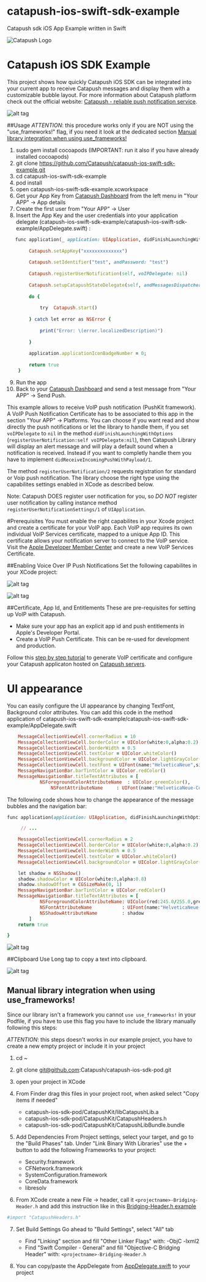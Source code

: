 # catapush-ios-swift-sdk-example
Catapush sdk iOS App Example written in Swift

![Catapush Logo](https://github.com/Catapush/catapush-ios-swift-sdk-example/blob/master/catapush_logo.png)

# Catapush iOS SDK Example

This project shows how quickly Catapush iOS SDK can be integrated into your current app to receive Catapush messages and display them with a customizable bubble layout. For more information about Catapush platform check out the official website: [Catapush - reliable push notification service](http://www.catapush.com).

![alt tag](https://github.com/Catapush/catapush-ios-swift-sdk-example/blob/master/catapush_screen_shot.jpg)


##Usage
*ATTENTION*: this procedure works only if you are NOT using the "use_frameworks!" flag, if you need it look at the dedicated section [Manual library integration when using use_frameworks!](#manual-library-integration-when-using-use_frameworks)

1. sudo gem install cocoapods (IMPORTANT: run it also if you have already installed cocoapods)
2. git clone https://github.com/Catapush/catapush-ios-swift-sdk-example.git
3. cd catapush-ios-swift-sdk-example
4. pod install 
5. open catapush-ios-swift-sdk-example.xcworkspace
6. Get your App Key from [Catapush Dashboard](http://www.catapush.com) from the left menu in "Your APP" -> App details 
7. Create the first user from "Your APP" -> User
8. Insert the App Key and the user credentials into your application delegate (catapush-ios-swift-sdk-example/catapush-ios-swift-sdk-example/AppDelegate.swift) :
```ruby
   func application(_ application: UIApplication, didFinishLaunchingWithOptions launchOptions: [UIApplicationLaunchOptionsKey: Any]?) -> Bool {
        
        Catapush.setAppKey("xxxxxxxxxxxxxx")
        
        Catapush.setIdentifier("test", andPassword: "test")
        
        Catapush.registerUserNotification(self, voIPDelegate: nil)
        
        Catapush.setupCatapushStateDelegate(self, andMessagesDispatcherDelegate: self)
        
        do {
            
            try  Catapush.start()
            
        } catch let error as NSError {
            
            print("Error: \(error.localizedDescription)")
            
        }
        
        application.applicationIconBadgeNumber = 0;
        
        return true
    }
```
9. Run the app
10. Back to your [Catapush Dashboard](http://www.catapush.com) and send a test message from "Your APP" -> Send Push.


This example allows to receive VoIP push notification (PushKit framework). A VoIP Push Notification Certificate has to be associated to this app in the section "Your APP" -> Platforms. 
You can choose if you want read and show directly the push notifications or let the library to handle them, if you set ```voIPDelegate``` to ```nil``` in the method ```didFinishLaunchingWithOptions``` (```registerUserNotification:self voIPDelegate:nil```), then Catapush Library will display an alert message and will play a default sound when a notification is received. Instead if you want to completly handle them you have to implement ```didReceiveIncomingPushWithPayload/1```.

The method ```registerUserNotification/2``` requests registration for standard or Voip push notification. The library choose the right type using the capabilites settings enabled in XCode as described below.

Note: Catapush DOES register user notification for you, so *DO NOT* register user notification by calling instance method  ```registerUserNotificationSettings/1``` of ```UIApplication```.


#Prerequisites
You must enable the right capabilites in your Xcode project and create a certificate for your VoIP app. Each VoIP app requires its own individual VoIP Services certificate, mapped to a unique App ID. This certificate allows your notification server to connect to the VoIP service. Visit the [Apple Developer Member Center](https://developer.apple.com/) and create a new VoIP Services Certificate.

##Enabling Voice Over IP Push Notifications
Set the following capabilites in your XCode project:

![alt tag](https://github.com/Catapush/catapush-ios-sdk-pod/blob/master/capabilities_remote_xcode.png)

![alt tag](https://github.com/Catapush/catapush-ios-sdk-pod/blob/master/capabilities_xcode.png)


##Certificate, App Id, and Entitlements
These are pre-requisites for setting up VoIP with Catapush.
* Make sure your app has an explicit app id and push entitlements in Apple's Developer Portal.
* Create a VoIP Push Certificate. This can be re-used for development and production.

Follow this [step by step tutorial](https://github.com/Catapush/catapush-ios-sdk-pod/blob/master/CREATING_APN_CERTIFICATE.md) to generate VoIP certificate and configure your Catapush applicaton hosted on [Catapush servers](http://www.catapush.com).


# UI appearance
You can easily configure the UI appearance by changing TextFont, Background color attributes. You can add this code in the method application of catapush-ios-swift-sdk-example/catapush-ios-swift-sdk-example/AppDelegate.swift 

```ruby
    MessageCollectionViewCell.cornerRadius = 10
    MessageCollectionViewCell.borderColor = UIColor(white:0,alpha:0.2)
    MessageCollectionViewCell.borderWidth = 0.5
    MessageCollectionViewCell.textColor = UIColor.whiteColor()
    MessageCollectionViewCell.backgroundColor = UIColor.lightGrayColor()
    MessageCollectionViewCell.textFont = UIFont(name:"HelveticaNeue",size:18)!
    MessageNavigationBar.barTintColor = UIColor.redColor()
    MessageNavigationBar.titleTextAttributes = [
    		NSForegroundColorAttributeName	: UIColor.greenColor(),
                NSFontAttributeName		: UIFont(name:"HelveticaNeue-CondensedBlack", size:21.0)!];
```
The following code shows how to change the appearance of the message bubbles and the navigation bar:
```ruby
func application(application: UIApplication, didFinishLaunchingWithOptions launchOptions: [NSObject: AnyObject]?) -> Bool {

     // ...

    MessageCollectionViewCell.cornerRadius = 2
    MessageCollectionViewCell.borderColor = UIColor(white:0,alpha:0.2)
    MessageCollectionViewCell.borderWidth = 0.5
    MessageCollectionViewCell.textColor = UIColor.whiteColor()
    MessageCollectionViewCell.backgroundColor = UIColor.lightGrayColor()

    let shadow = NSShadow()
    shadow.shadowColor = UIColor(white:0,alpha:0.8)
    shadow.shadowOffset = CGSizeMake(0, 1)
    MessageNavigationBar.barTintColor = UIColor.redColor()
    MessageNavigationBar.titleTextAttributes = [
            NSForegroundColorAttributeName: UIColor(red:245.0/255.0,green:245.0/255.0,blue:255.0/255.0,alpha:1),
            NSFontAttributeName           : UIFont(name:"HelveticaNeue-CondensedBlack", size:21.0)!,
            NSShadowAttributeName         : shadow
        ]
    return true

}
```
![alt tag](https://github.com/Catapush/catapush-ios-swift-sdk-example/blob/master/catapush_screen_shot_custom_red.jpg)

##Clipboard
Use Long tap to copy a text into clipboard.

![alt tag](https://github.com/Catapush/catapush-ios-swift-sdk-example/blob/master/catapush_screen_shot_clipboard.jpg)

## Manual library integration when using use_frameworks!
Since our library isn't a framework you cannot ```use use_frameworks!``` in your Podfile, if you have to use this flag you have to include the library manually following this steps:

*ATTENTION*: this steps doesn't works in our example project, you have to create a new empty project or include it in your project

1. cd ~
2. git clone git@github.com:Catapush/catapush-ios-sdk-pod.git
3. open your project in XCode
4. From Finder drag this files in your project root, when asked select "Copy items if needed"
    * catapush-ios-sdk-pod/CatapushKit/libCatapushLib.a
    * catapush-ios-sdk-pod/CatapushKit/CatapushHeaders.h
    * catapush-ios-sdk-pod/CatapushKit/CatapushLibBundle.bundle

5. Add Dependencies
From Project settings, select your target, and go to the "Build Phases" tab. Under "Link Binary With Libraries" use the + button to add the following Frameworks to your project:
    * Security.framework
    * CFNetwork.framework
    * SystemConfiguration.framework
    * CoreData.framework
    * libresolv

6. From XCode create a new File -> header, call it ```<projectname>-Bridging-Header.h``` and add this instruction like in this [Bridging-Header.h example](https://raw.githubusercontent.com/Catapush/catapush-ios-swift-sdk-example/master/catapush-ios-swift-sdk-example-Bridging-Header.h)
```ruby
#import "CatapushHeaders.h"
```

7. Set Build Settings
Go ahead to "Build Settings", select "All" tab
    * Find "Linking" section and fill "Other Linker Flags" with: -ObjC -lxml2
    * Find "Swift Compiler - General" and fill "Objective-C Bridging Header" with: ```<projectname>-Bridging-Header.h```

8. You can copy/paste the AppDelegate from [AppDelegate.swift](https://raw.githubusercontent.com/Catapush/catapush-ios-swift-sdk-example/master/catapush-ios-swift-sdk-example/AppDelegate.swift) to your project
